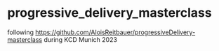 # progressive_delivery_masterclass

following https://github.com/AloisReitbauer/progressiveDelivery-masterclass during KCD Munich 2023
